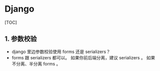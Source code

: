 # Django

[TOC]

## 1. 参数校验

- django 里边参数校验使用 forms 还是 serializers？
- forms 跟 serializers 都可以。 如果你前后端分离，建议 serializers 。 如果不分离、半分离 forms 。